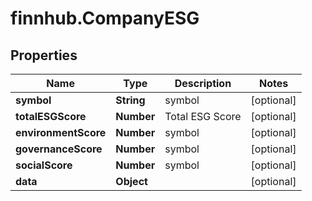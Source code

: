 # finnhub.CompanyESG

## Properties

Name | Type | Description | Notes
------------ | ------------- | ------------- | -------------
**symbol** | **String** | symbol | [optional] 
**totalESGScore** | **Number** | Total ESG Score | [optional] 
**environmentScore** | **Number** | symbol | [optional] 
**governanceScore** | **Number** | symbol | [optional] 
**socialScore** | **Number** | symbol | [optional] 
**data** | **Object** |  | [optional] 


